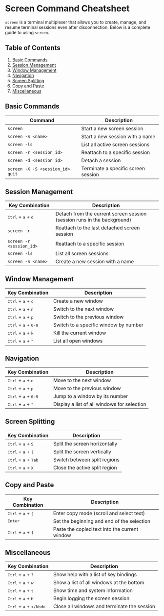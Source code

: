 # Screen Command Cheatsheet

`screen` is a terminal multiplexer that allows you to create, manage, and resume terminal sessions even after disconnection. Below is a complete guide to using `screen`.

## Table of Contents
1. [Basic Commands](#basic-commands)
2. [Session Management](#session-management)
3. [Window Management](#window-management)
4. [Navigation](#navigation)
5. [Screen Splitting](#screen-splitting)
6. [Copy and Paste](#copy-and-paste)
7. [Miscellaneous](#miscellaneous)

## Basic Commands

| Command                          | Description                                      |
| -------------------------------- | ------------------------------------------------ |
| `screen`                         | Start a new screen session                       |
| `screen -S <name>`               | Start a new session with a name                  |
| `screen -ls`                     | List all active screen sessions                  |
| `screen -r <session_id>`         | Reattach to a specific session                   |
| `screen -d <session_id>`         | Detach a session                                 |
| `screen -X -S <session_id> quit` | Terminate a specific screen session              |

## Session Management

| Key Combination                     | Description                                                    |
| ----------------------------------- | -------------------------------------------------------------- |
| <kbd>Ctrl</kbd> + <kbd>a</kbd> + <kbd>d</kbd> | Detach from the current screen session (session runs in the background) |
| `screen -r`                         | Reattach to the last detached screen session                   |
| `screen -r <session_id>`            | Reattach to a specific session                                 |
| `screen -ls`                        | List all screen sessions                                       |
| `screen -S <name>`                  | Create a new session with a name                               |

## Window Management

| Key Combination                                  | Description                                      |
| ------------------------------------------------ | ------------------------------------------------ |
| <kbd>Ctrl</kbd> + <kbd>a</kbd> + <kbd>c</kbd>    | Create a new window                              |
| <kbd>Ctrl</kbd> + <kbd>a</kbd> + <kbd>n</kbd>    | Switch to the next window                        |
| <kbd>Ctrl</kbd> + <kbd>a</kbd> + <kbd>p</kbd>    | Switch to the previous window                    |
| <kbd>Ctrl</kbd> + <kbd>a</kbd> + <kbd>0-9</kbd>  | Switch to a specific window by number            |
| <kbd>Ctrl</kbd> + <kbd>a</kbd> + <kbd>k</kbd>    | Kill the current window                          |
| <kbd>Ctrl</kbd> + <kbd>a</kbd> + <kbd>"</kbd>    | List all open windows                            |

## Navigation

| Key Combination                                 | Description                                      |
| ----------------------------------------------- | ------------------------------------------------ |
| <kbd>Ctrl</kbd> + <kbd>a</kbd> + <kbd>n</kbd>   | Move to the next window                          |
| <kbd>Ctrl</kbd> + <kbd>a</kbd> + <kbd>p</kbd>   | Move to the previous window                      |
| <kbd>Ctrl</kbd> + <kbd>a</kbd> + <kbd>0-9</kbd> | Jump to a window by its number                   |
| <kbd>Ctrl</kbd> + <kbd>a</kbd> + <kbd>"</kbd>   | Display a list of all windows for selection      |

## Screen Splitting

| Key Combination                                 | Description                                      |
| ----------------------------------------------- | ------------------------------------------------ |
| <kbd>Ctrl</kbd> + <kbd>a</kbd> + <kbd>S</kbd>   | Split the screen horizontally                    |
| <kbd>Ctrl</kbd> + <kbd>a</kbd> + <kbd>\|</kbd>  | Split the screen vertically                      |
| <kbd>Ctrl</kbd> + <kbd>a</kbd> + <kbd>Tab</kbd> | Switch between split regions                     |
| <kbd>Ctrl</kbd> + <kbd>a</kbd> + <kbd>X</kbd>   | Close the active split region                    |

## Copy and Paste

| Key Combination                               | Description                                      |
| --------------------------------------------- | ------------------------------------------------ |
| <kbd>Ctrl</kbd> + <kbd>a</kbd> + <kbd>[</kbd> | Enter copy mode (scroll and select text)         |
| <kbd>Enter</kbd>                              | Set the beginning and end of the selection       |
| <kbd>Ctrl</kbd> + <kbd>a</kbd> + <kbd>]</kbd> | Paste the copied text into the current window    |

## Miscellaneous

| Key Combination                               | Description                                      |
| --------------------------------------------- | ------------------------------------------------ |
| <kbd>Ctrl</kbd> + <kbd>a</kbd> + <kbd>?</kbd> | Show help with a list of key bindings            |
| <kbd>Ctrl</kbd> + <kbd>a</kbd> + <kbd>w</kbd> | Show a list of all windows at the bottom         |
| <kbd>Ctrl</kbd> + <kbd>a</kbd> + <kbd>t</kbd> | Show time and system information                 |
| <kbd>Ctrl</kbd> + <kbd>a</kbd> + <kbd>H</kbd> | Begin logging the screen session                 |
| <kbd>Ctrl</kbd> + <kbd>a</kbd> + <kbd>\</kbd> | Close all windows and terminate the session      |
